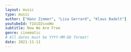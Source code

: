 ```yaml
---
layout: music
type: music
author: ["Hans Zimmer", "Lisa Gerrard", "Klaus Badelt"]
youtubeId: Y1UiD2sxoWo
subtitle: Now We Are Free
genre: cinematic
# All dates must be YYYY-MM-DD format!
date: 2021-11-11
---
```

